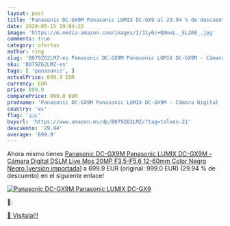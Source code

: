 ```yaml
---
layout: post
title: 'Panasonic DC-GX9M Panasonic LUMIX DC-GX9 al 29.94 % de descuento'
date: 2020-05-15 19:04:22
image: 'https://m.media-amazon.com/images/I/31y6c+Q9mxL._SL200_.jpg'
comments: true
category: ofertas
author: ring
slug: 'B079Z62LMZ-es Panasonic DC-GX9M Panasonic LUMIX DC-GX9M - Cámara Digital...'
sku: 'B079Z62LMZ-es'
tags: [ 'panasonic', ]
actualPrice: 699.9 EUR
currency: EUR
price: 699.9
comparePrice: 999.0 EUR
prodname: 'Panasonic DC-GX9M Panasonic LUMIX DC-GX9M - Cámara Digital  DSLM  Live Mos  20MP  F3.5-F5.6  12-60mm  Color Negro Negro  [versión importada]'
country: 'es'
flag: '🇪🇸'
buyurl: 'https://www.amazon.es/dp/B079Z62LMZ/?tag=tolees-21'
descuento: '29.94'
average: '699.9'
---
```


Ahora mismo tienes [Panasonic DC-GX9M Panasonic LUMIX DC-GX9M - Cámara Digital  DSLM  Live Mos  20MP  F3.5-F5.6  12-60mm  Color Negro Negro  [versión importada]](https://www.amazon.es/dp/B079Z62LMZ/?tag=tolees-21) a 699.9 EUR (original: 999.0 EUR) (29.94 %  de descuento) en el siguiente enlace!

[![Panasonic DC-GX9M Panasonic LUMIX DC-GX9](https://m.media-amazon.com/images/I/31y6c+Q9mxL._SL200_.jpg)](https://www.amazon.es/dp/B079Z62LMZ/?tag=tolees-21)

🔎:


[🛒 Visítala!!!](https://www.amazon.es/dp/B079Z62LMZ/?tag=tolees-21)
